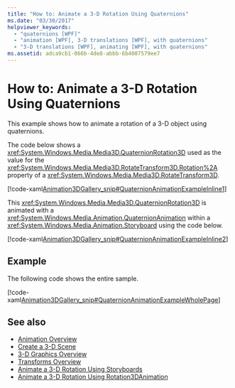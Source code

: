 ```yaml
---
title: "How to: Animate a 3-D Rotation Using Quaternions"
ms.date: "03/30/2017"
helpviewer_keywords: 
  - "quaternions [WPF]"
  - "animation [WPF], 3-D translations [WPF], with quaternions"
  - "3-D translations [WPF], animating [WPF], with quaternions"
ms.assetid: adca9cb1-066b-4de8-abbb-6b4007579ee7
---
```

# How to: Animate a 3-D Rotation Using Quaternions
This example shows how to animate a rotation of a 3-D object using quaternions.  
  
 The code below shows a <xref:System.Windows.Media.Media3D.QuaternionRotation3D> used as the value for the <xref:System.Windows.Media.Media3D.RotateTransform3D.Rotation%2A> property of a <xref:System.Windows.Media.Media3D.RotateTransform3D>.  
  
 [!code-xaml[Animation3DGallery_snip#QuaternionAnimationExampleInline1](~/samples/snippets/csharp/VS_Snippets_Wpf/Animation3DGallery_snip/CS/QuaternionAnimationExample.xaml#quaternionanimationexampleinline1)]  
  
 This <xref:System.Windows.Media.Media3D.QuaternionRotation3D> is animated with a <xref:System.Windows.Media.Animation.QuaternionAnimation> within a <xref:System.Windows.Media.Animation.Storyboard> using the code below.  
  
 [!code-xaml[Animation3DGallery_snip#QuaternionAnimationExampleInline2](~/samples/snippets/csharp/VS_Snippets_Wpf/Animation3DGallery_snip/CS/QuaternionAnimationExample.xaml#quaternionanimationexampleinline2)]  
  
## Example  
 The following code shows the entire sample.  
  
 [!code-xaml[Animation3DGallery_snip#QuaternionAnimationExampleWholePage](~/samples/snippets/csharp/VS_Snippets_Wpf/Animation3DGallery_snip/CS/QuaternionAnimationExample.xaml#quaternionanimationexamplewholepage)]  
  
## See also

- [Animation Overview](animation-overview.md)
- [Create a 3-D Scene](how-to-create-a-3-d-scene.md)
- [3-D Graphics Overview](3-d-graphics-overview.md)
- [Transforms Overview](transforms-overview.md)
- [Animate a 3-D Rotation Using Storyboards](how-to-animate-a-3-d-rotation-using-storyboards.md)
- [Animate a 3-D Rotation Using Rotation3DAnimation](how-to-animate-a-3-d-rotation-using-rotation3danimation.md)
